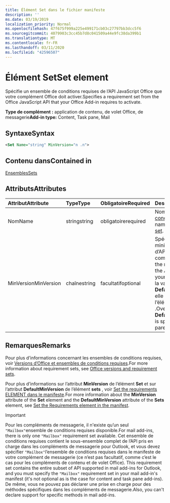 ```yaml
---
title: Élément Set dans le fichier manifeste
description: ''
ms.date: 03/19/2019
localization_priority: Normal
ms.openlocfilehash: 47f675f999a225e499171cb03c27797bb3dcc5f6
ms.sourcegitcommit: 4079903c3cc45b7d8c041509a44e9fc38da399b1
ms.translationtype: MT
ms.contentlocale: fr-FR
ms.lasthandoff: 03/11/2020
ms.locfileid: "42596507"
---
```

# <a name="set-element"></a><span data-ttu-id="4a337-102">Élément Set</span><span class="sxs-lookup"><span data-stu-id="4a337-102">Set element</span></span>

<span data-ttu-id="4a337-103">Spécifie un ensemble de conditions requises de l’API JavaScript Office que votre complément Office doit activer.</span><span class="sxs-lookup"><span data-stu-id="4a337-103">Specifies a requirement set from the Office JavaScript API that your Office Add-in requires to activate.</span></span>

<span data-ttu-id="4a337-104">**Type de complément :** application de contenu, de volet Office, de messagerie</span><span class="sxs-lookup"><span data-stu-id="4a337-104">**Add-in type:** Content, Task pane, Mail</span></span>

## <a name="syntax"></a><span data-ttu-id="4a337-105">Syntaxe</span><span class="sxs-lookup"><span data-stu-id="4a337-105">Syntax</span></span>

```XML
<Set Name="string" MinVersion="n .n">
```

## <a name="contained-in"></a><span data-ttu-id="4a337-106">Contenu dans</span><span class="sxs-lookup"><span data-stu-id="4a337-106">Contained in</span></span>

[<span data-ttu-id="4a337-107">Ensembles</span><span class="sxs-lookup"><span data-stu-id="4a337-107">Sets</span></span>](sets.md)

## <a name="attributes"></a><span data-ttu-id="4a337-108">Attributs</span><span class="sxs-lookup"><span data-stu-id="4a337-108">Attributes</span></span>

|<span data-ttu-id="4a337-109">**Attribut**</span><span class="sxs-lookup"><span data-stu-id="4a337-109">**Attribute**</span></span>|<span data-ttu-id="4a337-110">**Type**</span><span class="sxs-lookup"><span data-stu-id="4a337-110">**Type**</span></span>|<span data-ttu-id="4a337-111">**Obligatoire**</span><span class="sxs-lookup"><span data-stu-id="4a337-111">**Required**</span></span>|<span data-ttu-id="4a337-112">**Description**</span><span class="sxs-lookup"><span data-stu-id="4a337-112">**Description**</span></span>|
|:-----|:-----|:-----|:-----|
|<span data-ttu-id="4a337-113">Nom</span><span class="sxs-lookup"><span data-stu-id="4a337-113">Name</span></span>|<span data-ttu-id="4a337-114">string</span><span class="sxs-lookup"><span data-stu-id="4a337-114">string</span></span>|<span data-ttu-id="4a337-115">obligatoire</span><span class="sxs-lookup"><span data-stu-id="4a337-115">required</span></span>|<span data-ttu-id="4a337-116">Nom d’un [ensemble de conditions requises](../../develop/office-versions-and-requirement-sets.md).</span><span class="sxs-lookup"><span data-stu-id="4a337-116">The name of a [requirement set](../../develop/office-versions-and-requirement-sets.md).</span></span>|
|<span data-ttu-id="4a337-117">MinVersion</span><span class="sxs-lookup"><span data-stu-id="4a337-117">MinVersion</span></span>|<span data-ttu-id="4a337-118">chaîne</span><span class="sxs-lookup"><span data-stu-id="4a337-118">string</span></span>|<span data-ttu-id="4a337-119">facultatif</span><span class="sxs-lookup"><span data-stu-id="4a337-119">optional</span></span>|<span data-ttu-id="4a337-120">Spécifie la version minimale de l’ensemble d’API requis par votre complément.</span><span class="sxs-lookup"><span data-stu-id="4a337-120">Specifies the minimum version of the API set required by your add-in.</span></span> <span data-ttu-id="4a337-121">Remplace la valeur de **DefaultMinVersion**, si elle est spécifiée dans l’élément parent [sets](sets.md) .</span><span class="sxs-lookup"><span data-stu-id="4a337-121">Overrides the value of **DefaultMinVersion**, if it is specified in the parent [Sets](sets.md) element.</span></span>|

## <a name="remarks"></a><span data-ttu-id="4a337-122">Remarques</span><span class="sxs-lookup"><span data-stu-id="4a337-122">Remarks</span></span>

<span data-ttu-id="4a337-123">Pour plus d’informations concernant les ensembles de conditions requises, voir [Versions d’Office et ensembles de conditions requises](../../develop/office-versions-and-requirement-sets.md).</span><span class="sxs-lookup"><span data-stu-id="4a337-123">For more information about requirement sets, see [Office versions and requirement sets](../../develop/office-versions-and-requirement-sets.md).</span></span>

<span data-ttu-id="4a337-124">Pour plus d’informations sur l’attribut **MinVersion** de l’élément **Set** et sur l’attribut **DefaultMinVersion** de l’élément **sets** , voir [Set the requirements ELEMENT dans le manifeste](../../develop/specify-office-hosts-and-api-requirements.md#set-the-requirements-element-in-the-manifest).</span><span class="sxs-lookup"><span data-stu-id="4a337-124">For more information about the **MinVersion** attribute of the **Set** element and the **DefaultMinVersion** attribute of the **Sets** element, see [Set the Requirements element in the manifest](../../develop/specify-office-hosts-and-api-requirements.md#set-the-requirements-element-in-the-manifest).</span></span>

> [!IMPORTANT] 
> <span data-ttu-id="4a337-125">Pour les compléments de messagerie, il n'existe qu’un seul `"Mailbox"`ensemble de conditions requises disponible.</span><span class="sxs-lookup"><span data-stu-id="4a337-125">For mail add-ins, there is only one  `"Mailbox"` requirement set available.</span></span> <span data-ttu-id="4a337-126">Cet ensemble de conditions requises contient le sous-ensemble complet de l’API pris en charge dans les compléments de messagerie pour Outlook, et vous devez spécifier `"Mailbox"`l’ensemble de conditions requises dans le manifeste de votre complément de messagerie (ce n’est pas facultatif, comme c’est le cas pour les compléments de contenu et de volet Office). </span><span class="sxs-lookup"><span data-stu-id="4a337-126">This requirement set contains the entire subset of API supported in mail add-ins for Outlook, and you must specify the `"Mailbox"` requirement set in your mail add-in's manifest (it's not optional as is the case for content and task pane add-ins).</span></span> <span data-ttu-id="4a337-127">De même, vous ne pouvez pas déclarer une prise en charge pour des méthodes spécifiques dans les compléments de messagerie.</span><span class="sxs-lookup"><span data-stu-id="4a337-127">Also, you can't declare support for specific methods in mail add-ins.</span></span>

